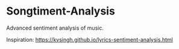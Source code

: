 # Songtiment-Analysis
Advanced sentiment analysis of music.

Inspiration: https://kvsingh.github.io/lyrics-sentiment-analysis.html
